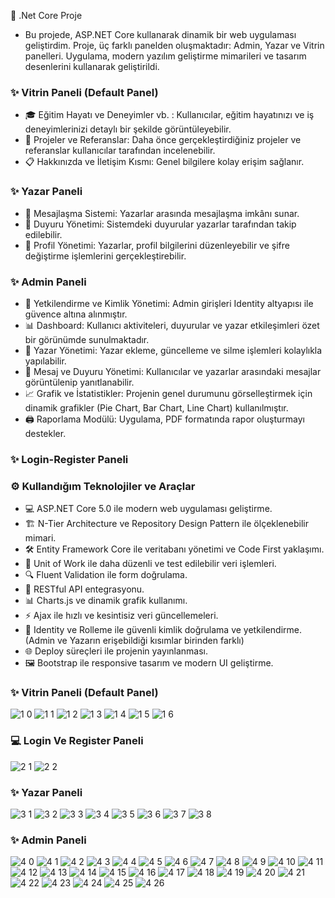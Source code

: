 🚀 .Net Core Proje
- Bu projede, ASP.NET Core kullanarak dinamik bir web uygulaması geliştirdim. Proje, üç farklı panelden oluşmaktadır: Admin, Yazar ve Vitrin panelleri. Uygulama, modern yazılım geliştirme mimarileri ve tasarım desenlerini kullanarak geliştirildi.

### ✨ Vitrin Paneli (Default Panel)
- 🎓 Eğitim Hayatı ve Deneyimler vb. : Kullanıcılar, eğitim hayatınızı ve iş deneyimlerinizi detaylı bir şekilde görüntüleyebilir.
- 🔗 Projeler ve Referanslar: Daha önce gerçekleştirdiğiniz projeler ve referanslar kullanıcılar tarafından incelenebilir.
- 📋 Hakkınızda ve İletişim Kısmı: Genel bilgilere kolay erişim sağlanır.

### ✨ Yazar Paneli
- 📩 Mesajlaşma Sistemi: Yazarlar arasında mesajlaşma imkânı sunar.
- 🔔 Duyuru Yönetimi: Sistemdeki duyurular yazarlar tarafından takip edilebilir.
- 🔧 Profil Yönetimi: Yazarlar, profil bilgilerini düzenleyebilir ve şifre değiştirme işlemlerini gerçekleştirebilir.

### ✨ Admin Paneli
- 🔑 Yetkilendirme ve Kimlik Yönetimi: Admin girişleri Identity altyapısı ile güvence altına alınmıştır.
- 📊 Dashboard: Kullanıcı aktiviteleri, duyurular ve yazar etkileşimleri özet bir görünümde sunulmaktadır.
- 📂 Yazar Yönetimi: Yazar ekleme, güncelleme ve silme işlemleri kolaylıkla yapılabilir.
- 📝 Mesaj ve Duyuru Yönetimi: Kullanıcılar ve yazarlar arasındaki mesajlar görüntülenip yanıtlanabilir.
- 📈 Grafik ve İstatistikler: Projenin genel durumunu görselleştirmek için dinamik grafikler (Pie Chart, Bar Chart, Line Chart) kullanılmıştır.
- 🖨️ Raporlama Modülü: Uygulama, PDF formatında rapor oluşturmayı destekler.

### ✨ Login-Register Paneli

### ⚙️ Kullandığım Teknolojiler ve Araçlar
- 💻 ASP.NET Core 5.0 ile modern web uygulaması geliştirme.
- 🏗️ N-Tier Architecture ve Repository Design Pattern ile ölçeklenebilir mimari.
- 🛠️ Entity Framework Core ile veritabanı yönetimi ve Code First yaklaşımı.
- 🔄 Unit of Work ile daha düzenli ve test edilebilir veri işlemleri.
- 🔍 Fluent Validation ile form doğrulama.
- 🔗 RESTful API entegrasyonu.
- 📊 Charts.js ve dinamik grafik kullanımı.
- ⚡ Ajax ile hızlı ve kesintisiz veri güncellemeleri.
- 📂 Identity ve Rolleme ile güvenli kimlik doğrulama ve yetkilendirme.(Admin ve Yazarın erişebildiği kısımlar birinden farklı)
- 🌐 Deploy süreçleri ile projenin yayınlanması.
- 🖼️ Bootstrap ile responsive tasarım ve modern UI geliştirme.

 ### ✨ Vitrin Paneli (Default Panel)
 ![1 0](https://github.com/user-attachments/assets/11c6dac6-4277-4422-9bd9-a40138d10d28)
 ![1 1](https://github.com/user-attachments/assets/7ea5e243-5f85-4678-b1fe-6c179dc5fcc5)
 ![1 2](https://github.com/user-attachments/assets/8b1bfbd4-e53a-48b3-a87a-3a23dd9739ca)
 ![1 3](https://github.com/user-attachments/assets/77ef37ac-07ac-4004-870e-b612a3995fe8)
![1 4](https://github.com/user-attachments/assets/98b00179-ae4f-4311-b47d-8b097d665ddb)
![1 5](https://github.com/user-attachments/assets/b8022e10-46c2-483c-88ba-3e5338d77d31)
 ![1 6](https://github.com/user-attachments/assets/95a78681-1fcd-42d6-bd9b-a1497841be3b)
  ### 💻 Login Ve Register Paneli
 ![2 1](https://github.com/user-attachments/assets/865daf65-7c39-4a20-889b-0d743c4ffb62)
 ![2 2](https://github.com/user-attachments/assets/11903246-5c51-48c5-acd6-22605a059f36)
### ✨ Yazar Paneli
![3 1](https://github.com/user-attachments/assets/4c28bdc9-0dca-4ec9-906f-79a03321f774)
![3 2](https://github.com/user-attachments/assets/d26aa21c-aa7f-4e30-b02a-37569df8a688)
![3 3](https://github.com/user-attachments/assets/6b393ce4-5bcc-4943-9329-7cefde6e29ef)
![3 4](https://github.com/user-attachments/assets/55fa797a-bd94-4462-9fa4-8b1cee3f6849)
![3 5](https://github.com/user-attachments/assets/a2b8b393-3eed-4a63-a2af-33f7c116c995)
![3 6](https://github.com/user-attachments/assets/c4435ef9-6fa0-4b69-a215-939e19453137)
![3 7](https://github.com/user-attachments/assets/452cb594-eb28-4b45-a4fb-6a4003fc3b8e)
![3 8](https://github.com/user-attachments/assets/b9194d14-1a19-45f4-a66d-73f5f28ac38c)
### ✨ Admin Paneli
![4 0](https://github.com/user-attachments/assets/e85ec0ba-7a6c-4068-814a-51eb9e229993)
![4 1](https://github.com/user-attachments/assets/7b115627-0c73-4c07-90a5-3c62170b1860)
![4 2](https://github.com/user-attachments/assets/ee537cfd-2d87-405b-b63a-739855fdd671)
![4 3](https://github.com/user-attachments/assets/91077bd6-16d3-403a-bbee-c985aedbe40f)
![4 4](https://github.com/user-attachments/assets/1a0434a5-eaa6-416f-9bf6-b5a1b89f5c30)
![4 5](https://github.com/user-attachments/assets/554b1e88-abae-4f5e-8f13-9e088f6427b3)
![4 6](https://github.com/user-attachments/assets/14af7ce9-6edc-4197-b839-9e4804c9ce7d)
![4 7](https://github.com/user-attachments/assets/6f90cfe4-f49d-4cbb-9dc7-f6cabb914dc1)
![4 8](https://github.com/user-attachments/assets/3e090f99-57dc-4215-b28f-939816f0739b)
![4 9](https://github.com/user-attachments/assets/4561d3f7-3b0c-4c20-a1d2-5ba5fe41922e)
![4 10](https://github.com/user-attachments/assets/144632bc-c0b9-40c8-9d0e-f551e78d00dd)
![4 11](https://github.com/user-attachments/assets/45c30681-7171-44d4-838a-2462f6ad5828)
![4 12](https://github.com/user-attachments/assets/463ae26f-9dfd-4c2c-908f-60812a67702d)
![4 13](https://github.com/user-attachments/assets/51c22993-df1a-493a-96a9-0c83e6ac2648)
![4 14](https://github.com/user-attachments/assets/189eb403-7b51-410a-a46f-2a61591ae40e)
![4 15](https://github.com/user-attachments/assets/6ebfa716-2088-4914-8963-748037b81b56)
![4 16](https://github.com/user-attachments/assets/34a93bd1-f08d-4590-9459-b4343563ad8c)
![4 17](https://github.com/user-attachments/assets/6a5ba0cb-f7a8-4aaa-8ee1-ea578faf38ff)
![4 18](https://github.com/user-attachments/assets/d8ab6972-a576-4292-a05f-e52fcbca7a38)
![4 19](https://github.com/user-attachments/assets/7684965b-bb5c-4d18-aa5d-9e38d3c1a50c)
![4 20](https://github.com/user-attachments/assets/90267869-c626-4801-8ea6-09255a640140)
![4 21](https://github.com/user-attachments/assets/1997e1fb-e3c9-4f42-934f-02399bb7550f)
![4 22](https://github.com/user-attachments/assets/4d4e9a67-35b0-4da8-9c2f-fbfcc9c58bc7)
![4 23](https://github.com/user-attachments/assets/b90c1968-e388-469c-9b8a-1ff8d27be9ba)
![4 24](https://github.com/user-attachments/assets/8f1dc3b3-c09a-4e6c-be02-0a4356fb245b)
![4 25](https://github.com/user-attachments/assets/0c622fb9-b76e-4ef0-96f3-cd7cb27ee1ae)
![4 26](https://github.com/user-attachments/assets/57fbd447-16dd-4e13-9921-069b40fca867)



